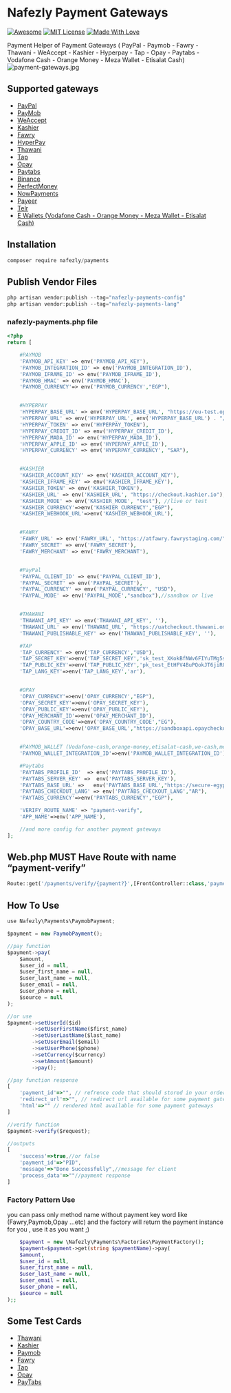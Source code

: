 # Nafezly Payment Gateways

[![Awesome](https://cdn.rawgit.com/sindresorhus/awesome/d7305f38d29fed78fa85652e3a63e154dd8e8829/media/badge.svg)](https://github.com/sindresorhus/awesome)
[![MIT License](https://img.shields.io/badge/License-MIT-green.svg)](https://choosealicense.com/licenses/mit/)
[![Made With Love](https://img.shields.io/badge/Made%20With-Love-orange.svg)](https://github.com/chetanraj/awesome-github-badges)

Payment Helper of Payment Gateways ( PayPal - Paymob - Fawry - Thawani - WeAccept - Kashier - Hyperpay - Tap - Opay - Paytabs - Vodafone Cash - Orange Money - Meza Wallet - Etisalat Cash)
![payment-gateways.jpg](https://github.com/nafezly/payments/blob/master/payment-gateways.jpg?raw=true&v=3)


## Supported gateways

- [PayPal](https://paypal.com/)
- [PayMob](https://paymob.com/)
- [WeAccept](https://paymob.com/)
- [Kashier](https://kashier.io/)
- [Fawry](https://fawry.com/)
- [HyperPay](https://www.hyperpay.com/)
- [Thawani](https://thawani.om/)
- [Tap](https://www.tap.company/)
- [Opay](https://www.opaycheckout.com/)
- [Paytabs](https://site.paytabs.com/)
- [Binance](https://www.binance.com/en)
- [PerfectMoney](https://PerfectMoney.com/)
- [NowPayments](https://NowPayments.io/)
- [Payeer](https://payeer.com)
- [Telr](https://telr.com)
- [E Wallets (Vodafone Cash - Orange Money - Meza Wallet - Etisalat Cash)](https://paymob.com/)

## Installation

```jsx
composer require nafezly/payments
```

## Publish Vendor Files

```jsx
php artisan vendor:publish --tag="nafezly-payments-config"
php artisan vendor:publish --tag="nafezly-payments-lang"
```

### nafezly-payments.php file

```php
<?php
return [

    #PAYMOB
    'PAYMOB_API_KEY' => env('PAYMOB_API_KEY'),
    'PAYMOB_INTEGRATION_ID' => env('PAYMOB_INTEGRATION_ID'),
    'PAYMOB_IFRAME_ID' => env('PAYMOB_IFRAME_ID'),
    'PAYMOB_HMAC' => env('PAYMOB_HMAC'),
    'PAYMOB_CURRENCY'=> env('PAYMOB_CURRENCY',"EGP"),


    #HYPERPAY
    'HYPERPAY_BASE_URL' => env('HYPERPAY_BASE_URL', "https://eu-test.oppwa.com"),
    'HYPERPAY_URL' => env('HYPERPAY_URL', env('HYPERPAY_BASE_URL') . "/v1/checkouts"),
    'HYPERPAY_TOKEN' => env('HYPERPAY_TOKEN'),
    'HYPERPAY_CREDIT_ID' => env('HYPERPAY_CREDIT_ID'),
    'HYPERPAY_MADA_ID' => env('HYPERPAY_MADA_ID'),
    'HYPERPAY_APPLE_ID' => env('HYPERPAY_APPLE_ID'),
    'HYPERPAY_CURRENCY' => env('HYPERPAY_CURRENCY', "SAR"),


    #KASHIER
    'KASHIER_ACCOUNT_KEY' => env('KASHIER_ACCOUNT_KEY'),
    'KASHIER_IFRAME_KEY' => env('KASHIER_IFRAME_KEY'),
    'KASHIER_TOKEN' => env('KASHIER_TOKEN'),
    'KASHIER_URL' => env('KASHIER_URL', "https://checkout.kashier.io"),
    'KASHIER_MODE' => env('KASHIER_MODE', "test"), //live or test
    'KASHIER_CURRENCY'=>env('KASHIER_CURRENCY',"EGP"),
    'KASHIER_WEBHOOK_URL'=>env('KASHIER_WEBHOOK_URL'),


    #FAWRY
    'FAWRY_URL' => env('FAWRY_URL', "https://atfawry.fawrystaging.com/"),//https://www.atfawry.com/ for production
    'FAWRY_SECRET' => env('FAWRY_SECRET'),
    'FAWRY_MERCHANT' => env('FAWRY_MERCHANT'),


    #PayPal
    'PAYPAL_CLIENT_ID' => env('PAYPAL_CLIENT_ID'),
    'PAYPAL_SECRET' => env('PAYPAL_SECRET'),
    'PAYPAL_CURRENCY' => env('PAYPAL_CURRENCY', "USD"),
    'PAYPAL_MODE' => env('PAYPAL_MODE',"sandbox"),//sandbox or live


    #THAWANI
    'THAWANI_API_KEY' => env('THAWANI_API_KEY', ''),
    'THAWANI_URL' => env('THAWANI_URL', "https://uatcheckout.thawani.om/"),
    'THAWANI_PUBLISHABLE_KEY' => env('THAWANI_PUBLISHABLE_KEY', ''),

    #TAP
    'TAP_CURRENCY' => env('TAP_CURRENCY',"USD"),
    'TAP_SECRET_KEY'=>env('TAP_SECRET_KEY','sk_test_XKokBfNWv6FIYuTMg5sLPjhJ'),
    'TAP_PUBLIC_KEY'=>env('TAP_PUBLIC_KEY','pk_test_EtHFV4BuPQokJT6jiROls87Y'),
    'TAP_LANG_KEY'=>env('TAP_LANG_KEY','ar'),


    #OPAY
    'OPAY_CURRENCY'=>env('OPAY_CURRENCY',"EGP"),
    'OPAY_SECRET_KEY'=>env('OPAY_SECRET_KEY'),
    'OPAY_PUBLIC_KEY'=>env('OPAY_PUBLIC_KEY'),
    'OPAY_MERCHANT_ID'=>env('OPAY_MERCHANT_ID'),
    'OPAY_COUNTRY_CODE'=>env('OPAY_COUNTRY_CODE',"EG"),
    'OPAY_BASE_URL'=>env('OPAY_BASE_URL',"https://sandboxapi.opaycheckout.com"),//https://api.opaycheckout.com for production


    #PAYMOB_WALLET (Vodafone-cash,orange-money,etisalat-cash,we-cash,meza-wallet) - test phone 01010101010 ,PIN & OTP IS 123456
    'PAYMOB_WALLET_INTEGRATION_ID'=>env('PAYMOB_WALLET_INTEGRATION_ID'),

    #Paytabs
    'PAYTABS_PROFILE_ID'  => env('PAYTABS_PROFILE_ID'),
    'PAYTABS_SERVER_KEY' =>  env('PAYTABS_SERVER_KEY'),
    'PAYTABS_BASE_URL' =>   env('PAYTABS_BASE_URL',"https://secure-egypt.paytabs.com"),
    'PAYTABS_CHECKOUT_LANG' => env('PAYTABS_CHECKOUT_LANG',"AR"),
    'PAYTABS_CURRENCY'=>env('PAYTABS_CURRENCY',"EGP"),

    'VERIFY_ROUTE_NAME' => "payment-verify",
    'APP_NAME'=>env('APP_NAME'),

    //and more config for another payment gateways
];
```

## Web.php MUST Have Route with name “payment-verify”

```php
Route::get('/payments/verify/{payment?}',[FrontController::class,'payment_verify'])->name('payment-verify');
```

## How To Use

```jsx
use Nafezly\Payments\PaymobPayment;

$payment = new PaymobPayment();

//pay function
$payment->pay(
	$amount, 
	$user_id = null, 
	$user_first_name = null, 
	$user_last_name = null, 
	$user_email = null, 
	$user_phone = null, 
	$source = null
);

//or use
$payment->setUserId($id)
        ->setUserFirstName($first_name)
        ->setUserLastName($last_name)
        ->setUserEmail($email)
        ->setUserPhone($phone)
        ->setCurrency($currency)
        ->setAmount($amount)
        ->pay();

//pay function response 
[
	'payment_id'=>"", // refrence code that should stored in your orders table
	'redirect_url'=>"", // redirect url available for some payment gateways
	'html'=>"" // rendered html available for some payment gateways
]

//verify function
$payment->verify($request);

//outputs
[
	'success'=>true,//or false
    'payment_id'=>"PID",
	'message'=>"Done Successfully",//message for client
	'process_data'=>""//payment response
]

```
### Factory Pattern Use
you can pass only method name without payment key word like (Fawry,Paymob,Opay ...etc) 
and the factory will return the payment instance for you , use it as you want ;)
```php
    $payment = new \Nafezly\Payments\Factories\PaymentFactory();
    $payment=$payment->get(string $paymentName)->pay(
	$amount, 
	$user_id = null, 
	$user_first_name = null, 
	$user_last_name = null, 
	$user_email = null, 
	$user_phone = null, 
	$source = null
);;
```
## Some Test Cards

- [Thawani](https://docs.thawani.om/docs/thawani-ecommerce-api/ZG9jOjEyMTU2Mjc3-thawani-test-card)
- [Kashier](https://developers.kashier.io/payment/testing)
- [Paymob](https://docs.paymob.com/docs/card-payments)
- [Fawry](https://developer.fawrystaging.com/docs/testing/testing)
- [Tap](https://www.tap.company/eg/en/developers)
- [Opay](https://doc.opaycheckout.com/end-to-end-testing)
- [PayTabs](https://support.paytabs.com/en/support/solutions/articles/60000712315-what-are-the-test-cards-available-to-perform-payments-)

